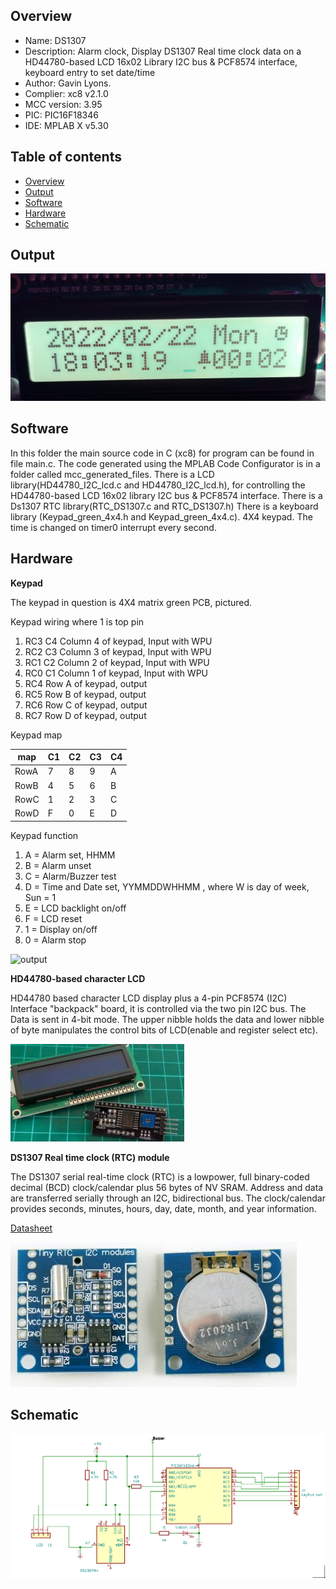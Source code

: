 

Overview
--------------------------------------------
* Name: DS1307
* Description: Alarm clock,
  Display DS1307 Real time clock data on a
  HD44780-based LCD 16x02 Library I2C bus & PCF8574 interface, 
  keyboard entry to set date/time
* Author: Gavin Lyons.
* Complier: xc8 v2.1.0
* MCC version: 3.95
* PIC: PIC16F18346
* IDE:  MPLAB X v5.30


Table of contents
---------------------------

  * [Overview](#overview)
  * [Output](#output)
  * [Software](#software)
  * [Hardware](#hardware)
  * [Schematic](#schematic)
  
  Output
-----------------------

![ output ](https://github.com/gavinlyonsrepo/pic_16F18346_projects/blob/master/images/output3.jpg)
  
Software
----------------------

In this folder the main source code in C (xc8) for program can be found in file main.c.
The code generated using the MPLAB Code Configurator is in a folder called mcc_generated_files. 
There is a LCD library(HD44780_I2C_lcd.c and HD44780_I2C_lcd.h), for controlling the HD44780-based LCD 16x02 library I2C bus & PCF8574 interface.
There is a Ds1307 RTC library(RTC_DS1307.c and RTC_DS1307.h)
There is a keyboard library (Keypad_green_4x4.h and Keypad_green_4x4.c). 4X4 keypad.
The time is changed on timer0 interrupt every second.

Hardware
------------------------

**Keypad**

The keypad in question is 4X4 matrix green PCB, pictured.

Keypad wiring where 1 is top pin 

1.	RC3	C4 Column 4 of keypad, Input with WPU
2.	RC2	C3 Column 3 of keypad, Input with WPU
3.	RC1	C2 Column 2 of keypad, Input with WPU
4.	RC0	C1 Column 1 of keypad, Input with WPU
5.	RC4	Row A of keypad, output
6.	RC5	Row B of keypad, output
7.	RC6	Row C of keypad, output
8.	RC7	Row D of keypad, output

Keypad map
 
| map  |  C1 | C2 | C3 |  C4| 
| ---   | --- | --- | --- | --- |
| RowA  |  7 |  8  | 9 |  A |
| RowB  |  4 |  5  | 6  | B |
| RowC  |  1 |  2  | 3  | C |
| RowD  |  F |  0  | E  | D |

Keypad function

1. A = Alarm set, HHMM
2. B = Alarm unset
3. C = Alarm/Buzzer test
4. D = Time and Date set,  YYMMDDWHHMM , where W is day of week,  Sun = 1
5. E = LCD backlight on/off
6. F = LCD reset 
7. 1 = Display on/off
8. 0 = Alarm stop 

![ output ](https://github.com/gavinlyonsrepo/pic_18F47K42_projects/blob/master/images/keypad.jpg)


**HD44780-based character LCD**

HD44780 based character LCD display plus a 4-pin PCF8574 (I2C) Interface "backpack" board, it is controlled via the two pin I2C bus.
The Data is sent in 4-bit mode. The upper nibble holds the data and lower nibble of byte manipulates the control bits of LCD(enable and register select etc). 

![PCF8574 & LCD ](https://github.com/gavinlyonsrepo/pic_16F1619_projects/blob/master/images/LCDPCF.jpg)


**DS1307 Real time clock (RTC) module**

The DS1307 serial real-time clock (RTC) is a lowpower, full binary-coded decimal (BCD) clock/calendar
plus 56 bytes of NV SRAM. Address and data are transferred serially through an I2C, bidirectional bus.
The clock/calendar provides seconds, minutes, hours,
day, date, month, and year information.

[ Datasheet ](https://datasheets.maximintegrated.com/en/ds/DS1307.pdf)

![ ds1307 ](https://github.com/gavinlyonsrepo/pic_16F18346_projects/blob/master/images/ds1307.jpg)

Schematic
------------------------

![ schematic ](https://github.com/gavinlyonsrepo/pic_16F18346_projects/blob/master/images/ds1307sch.jpg)

